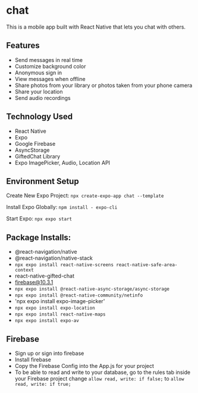 # chat

This is a mobile app built with React Native that lets you chat with others.

## Features

- Send messages in real time
- Customize background color
- Anonymous sign in
- View messages when offline
- Share photos from your library or photos taken from your phone camera
- Share your location
- Send audio recordings

## Technology Used

- React Native
- Expo
- Google Firebase
- AsyncStorage
- GiftedChat Library
- Expo ImagePicker, Audio, Location API

## Environment Setup

Create New Expo Project:
`npx create-expo-app chat --template`

Install Expo Globally:
`npm install - expo-cli`

Start Expo:
`npx expo start`

## Package Installs:

- @react-navigation/native
- @react-navigation/native-stack
- `npx expo install react-native-screens react-native-safe-area-context`
- react-native-gifted-chat
- firebase@10.3.1
- `npx expo install @react-native-async-storage/async-storage `
- `npx expo install @react-native-community/netinfo`
- 'npx expo install expo-image-picker'
- `npx expo install expo-location`
- `npx expo install react-native-maps`
- `npx expo install expo-av`

## Firebase

- Sign up or sign into firebase
- Install firebase
- Copy the Firebase Config into the App.js for your project
- To be able to read and write to your database, go to the rules tab inside your Firebase project change `allow read, write: if false;` to `allow read, write: if true;`
